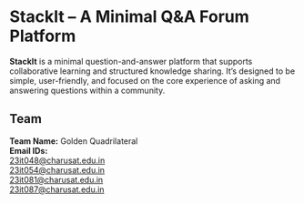 # StackIt – A Minimal Q&A Forum Platform

**StackIt** is a minimal question-and-answer platform that supports collaborative learning and structured knowledge sharing. It’s designed to be simple, user-friendly, and focused on the core experience of asking and answering questions within a community.

## Team

**Team Name:** Golden Quadrilateral  
**Email IDs:**   
23it048@charusat.edu.in  
23it054@charusat.edu.in  
23it081@charusat.edu.in  
23it087@charusat.edu.in  

